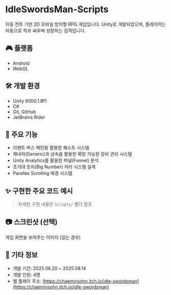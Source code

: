 # IdleSwordsMan-Scripts

자동 전투 기반 2D 모바일 방치형 RPG 게임입니다. Unity로 개발되었으며, 플레이어는 자동으로 적과 싸우며 성장하는 검객입니다.

## 🎮 플랫폼
- Android
- WebGL

## 🛠️ 개발 환경
- Unity 6000.1.8f1
- C#
- Git, GitHub
- JetBrains Rider

## 🔑 주요 기능
- 이벤트 버스 패턴을 활용한 퀘스트 시스템
- 제네릭(Generic)과 상속을 활용한 확장 가능한 장비 관리 시스템
- Unity Analytics를 활용한 퍼널(Funnel) 분석
- 초거대 숫자(Big Number) 처리 시스템 설계
- Parallax Scrolling 배경 시스템

## ✨ 구현한 주요 코드 예시
> 자세한 구현 내용은 `Scripts/` 폴더 참조

## 📷 스크린샷 (선택)
게임 화면을 보여주는 이미지 (있는 경우)

## 📌 기타 정보
- 개발 기간: 2025.06.20 ~ 2025.08.14
- 개발 인원: 4명
- 웹 플레이 주소: [https://chaeminsohn.itch.io/idle-swordsman](https://chaeminsohn.itch.io/idle-swordsman)
